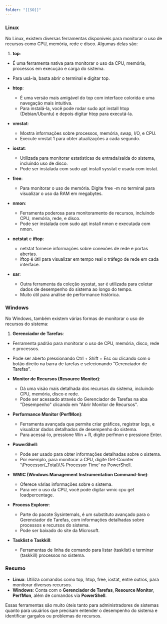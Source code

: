 ```yaml
---
folder: "[[SO]]"
---
```

### Linux

No Linux, existem diversas ferramentas disponíveis para monitorar o uso de recursos como CPU, memória, rede e disco. Algumas delas são:

1. **top**:
  - É uma ferramenta nativa para monitorar o uso da CPU, memória, processos em execução e carga do sistema.
  - Para usá-la, basta abrir o terminal e digitar top.

- **htop**:
  - É uma versão mais amigável do top com interface colorida e uma navegação mais intuitiva.
  - Para instalá-la, você pode rodar sudo apt install htop (Debian/Ubuntu) e depois digitar htop para executá-la.

- **vmstat**:
  - Mostra informações sobre processos, memória, swap, I/O, e CPU.
  - Execute vmstat 1 para obter atualizações a cada segundo.

- **iostat**:
  - Utilizada para monitorar estatísticas de entrada/saída do sistema, incluindo uso de disco.
  - Pode ser instalada com sudo apt install sysstat e usada com iostat.

- **free**:
  - Para monitorar o uso de memória. Digite free -m no terminal para visualizar o uso da RAM em megabytes.

- **nmon**:
  - Ferramenta poderosa para monitoramento de recursos, incluindo CPU, memória, rede, e disco.
  - Pode ser instalada com sudo apt install nmon e executada com nmon.

- **netstat** e **iftop**:
  - netstat fornece informações sobre conexões de rede e portas abertas.
  - iftop é útil para visualizar em tempo real o tráfego de rede em cada interface.

- **sar**:
  - Outra ferramenta da coleção sysstat, sar é utilizada para coletar dados de desempenho do sistema ao longo do tempo.
  - Muito útil para análise de performance histórica.


### Windows

No Windows, também existem várias formas de monitorar o uso de recursos do sistema:

1. **Gerenciador de Tarefas**:
  - Ferramenta padrão para monitorar o uso de CPU, memória, disco, rede e processos.
  - Pode ser aberto pressionando Ctrl + Shift + Esc ou clicando com o botão direito na barra de tarefas e selecionando “Gerenciador de Tarefas”.

- **Monitor de Recursos (Resource Monitor)**:
  - Dá uma visão mais detalhada dos recursos do sistema, incluindo CPU, memória, disco e rede.
  - Pode ser acessado através do Gerenciador de Tarefas na aba "Desempenho" clicando em "Abrir Monitor de Recursos".

- **Performance Monitor (PerfMon)**:
  - Ferramenta avançada que permite criar gráficos, registrar logs, e visualizar dados detalhados de desempenho do sistema.
  - Para acessá-lo, pressione Win + R, digite perfmon e pressione Enter.

- **PowerShell**:
  - Pode ser usado para obter informações detalhadas sobre o sistema.
  - Por exemplo, para monitorar a CPU, digite Get-Counter '\\Processor(\_Total)\\% Processor Time' no PowerShell.

- **WMIC (Windows Management Instrumentation Command-line)**:
  - Oferece várias informações sobre o sistema.
  - Para ver o uso da CPU, você pode digitar wmic cpu get loadpercentage.

- **Process Explorer**:
  - Parte do pacote Sysinternals, é um substituto avançado para o Gerenciador de Tarefas, com informações detalhadas sobre processos e recursos do sistema.
  - Pode ser baixado do site da Microsoft.

- **Tasklist e Taskkill**:
  - Ferramentas de linha de comando para listar (tasklist) e terminar (taskkill) processos no sistema.


### Resumo

- **Linux**: Utiliza comandos como top, htop, free, iostat, entre outros, para monitorar diversos recursos.
- **Windows**: Conta com o **Gerenciador de Tarefas**, **Resource Monitor**, **PerfMon**, além de comandos via **PowerShell**.

Essas ferramentas são muito úteis tanto para administradores de sistemas quanto para usuários que precisam entender o desempenho do sistema e identificar gargalos ou problemas de recursos.

